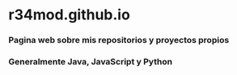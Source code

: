 # r34mod.github.io
### Pagina web sobre mis repositorios y proyectos propios
### Generalmente Java, JavaScript y Python
